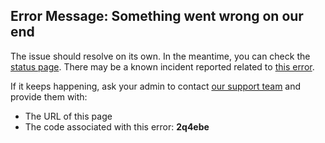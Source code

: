 ## Error Message: Something went wrong on our end

The issue should resolve on its own. In the meantime, you can check the [status page](https://confluence.status.atlassian.com/). There may be a known incident reported related to [this error](https://confluence.atlassian.com/confkb/getting-we-ve-hit-a-snag-error-message-when-viewing-confluence-pages-1095238852.html).

If it keeps happening, ask your admin to contact [our support team](https://support.atlassian.com/contact/) and provide them with:

- The URL of this page
- The code associated with this error: **2q4ebe**